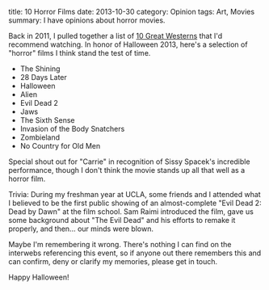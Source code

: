 title: 10 Horror Films
date: 2013-10-30
category: Opinion
tags: Art, Movies
summary: I have opinions about horror movies.


Back in 2011, I pulled together a list of [10 Great Westerns]({filename}/10_Westerns.md) that I'd recommend watching. In honor of Halloween 2013, here's a selection of "horror" films I think stand the test of time.

* The Shining
* 28 Days Later
* Halloween
* Alien
* Evil Dead 2
* Jaws
* The Sixth Sense
* Invasion of the Body Snatchers
* Zombieland
* No Country for Old Men

Special shout out for "Carrie" in recognition of Sissy Spacek's incredible performance, though I don't think the movie stands up all that well as a horror film.

Trivia: During my freshman year at UCLA, some friends and I attended what I believed to be the first public showing of an almost-complete "Evil Dead 2: Dead by Dawn" at the film school. Sam Raimi introduced the film, gave us some background about "The Evil Dead" and his efforts to remake it properly, and then... our minds were blown.

Maybe I'm remembering it wrong. There's nothing I can find on the interwebs referencing this event, so if anyone out there remembers this and can confirm, deny or clarify my memories, please get in touch.

Happy Halloween!
